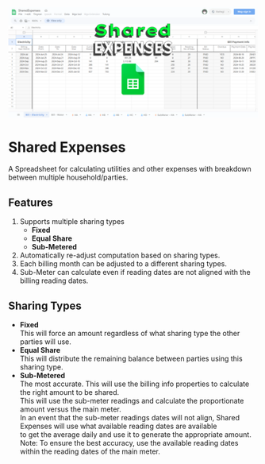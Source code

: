 ![Shared Expenses Preview](https://raw.githubusercontent.com/nivranaitsirhc/kartera-data/refs/heads/master/public/projects/office/sharedexpenses/preview.png)

# Shared Expenses 
A Spreadsheet for calculating utilities and other expenses with breakdown between multiple household/parties. <br/>

## Features 
1. Supports multiple sharing types
    - **Fixed**
    - **Equal Share**
    - **Sub-Metered**
2. Automatically re-adjust computation based on sharing types.
3. Each billing month can be adjusted to a different sharing types.
4. Sub-Meter can calculate even if reading dates are not aligned with the billing reading dates.

## Sharing Types 
- **Fixed** <br/>
This will force an amount regardless of what sharing type the other parties will use.
- **Equal Share** <br/>
This will distribute the remaining balance between parties using this sharing type.
- **Sub-Metered** <br/>
The most accurate. This will use the billing info properties to calculate the right amount to be shared. <br/>
This will use the sub-meter readings and calculate the proportionate amount versus the main meter. <br/>
In an event that the sub-meter readings dates will not align, Shared Expenses will use what available reading dates are available <br/>
to get the average daily and use it to generate the appropriate amount.<br/>
Note: To ensure the best accuracy, use the available reading dates within the reading dates of the main meter.


